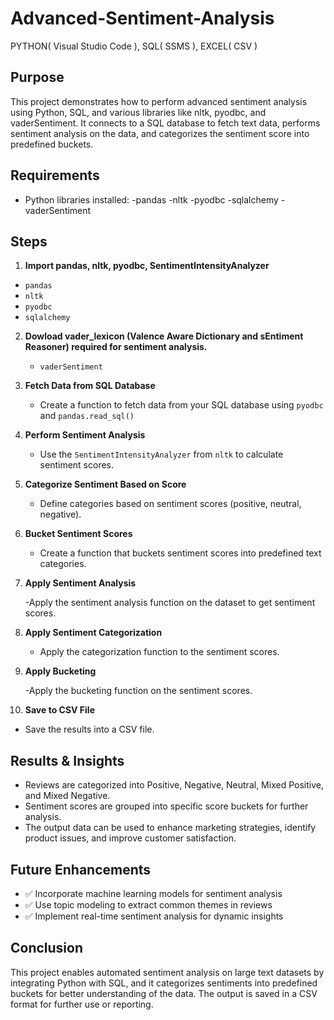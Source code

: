# Advanced-Sentiment-Analysis
PYTHON( Visual Studio Code ), SQL( SSMS ), EXCEL( CSV )
## Purpose
  This project demonstrates how to perform advanced sentiment analysis using Python, SQL, and various libraries like nltk, pyodbc, and vaderSentiment. It connects to a SQL database to fetch text data, performs sentiment analysis on the data, and categorizes the sentiment score into predefined buckets.

## Requirements
  - Python libraries installed:
    -pandas
    -nltk
    -pyodbc
    -sqlalchemy
    -vaderSentiment

## Steps 
1. **Import pandas, nltk, pyodbc, SentimentIntensityAnalyzer**
   
- `pandas`
- `nltk`
- `pyodbc`
- `sqlalchemy`

2. **Dowload vader_lexicon (Valence Aware Dictionary and sEntiment Reasoner) required for sentiment analysis.**
   
    - `vaderSentiment`
      
3. **Fetch Data from SQL Database**
   
   - Create a function to fetch data from your SQL database using `pyodbc` and `pandas.read_sql()`
   
4. **Perform Sentiment Analysis**

   - Use the `SentimentIntensityAnalyzer` from `nltk` to calculate sentiment scores.
   
5. **Categorize Sentiment Based on Score**

   - Define categories based on sentiment scores (positive, neutral, negative).
   
6. **Bucket Sentiment Scores**

   - Create a function that buckets sentiment scores into predefined text categories.
   
7. **Apply Sentiment Analysis**
   
   -Apply the sentiment analysis function on the dataset to get sentiment scores.
   
8. **Apply Sentiment Categorization**

   - Apply the categorization function to the sentiment scores.
   
9. **Apply Bucketing**

   -Apply the bucketing function on the sentiment scores.
  
10. **Save to CSV File**
  
   - Save the results into a CSV file.

## Results & Insights
  - Reviews are categorized into Positive, Negative, Neutral, Mixed Positive, and Mixed Negative.
  - Sentiment scores are grouped into specific score buckets for further analysis.
  - The output data can be used to enhance marketing strategies, identify product issues, and improve customer satisfaction.

## Future Enhancements
  - ✅ Incorporate machine learning models for sentiment analysis
  - ✅ Use topic modeling to extract common themes in reviews
  - ✅ Implement real-time sentiment analysis for dynamic insights

## Conclusion

This project enables automated sentiment analysis on large text datasets by integrating Python with SQL, and it categorizes sentiments into predefined buckets for better understanding of the data. The output is saved in a CSV format for further use or reporting.


